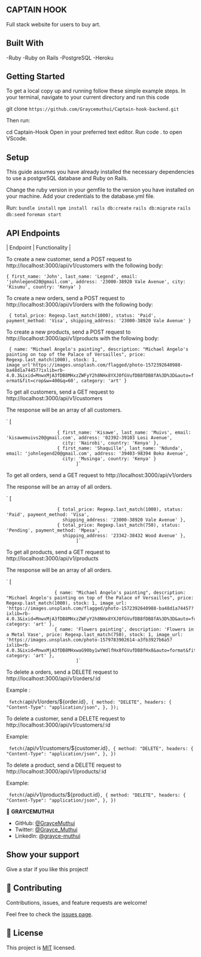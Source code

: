 ## CAPTAIN HOOK

Full stack website for users to buy art.

## Built With

-Ruby
-Ruby on Rails
-PostgreSQL
-Heroku

## Getting Started

To get a local copy up and running follow these simple example steps. In your terminal, navigate to your current directory and run this code

git clone `https://github.com/Graycemuthui/Captain-hook-backend.git`

Then run:

cd Captain-Hook
Open in your preferred text editor. Run code . to open VScode.

## Setup

This guide assumes you have already installed the necessary dependencies to use a postgreSQL database and Ruby on Rails.

Change the ruby version in your gemfile to the version you have installed on your machine.
Add your credentials to the database.yml file.

Run:
`bundle install`
`npm install `
`rails db:create`
`rails db:migrate`
`rails db:seed`
`foreman start`

## API Endpoints

| Endpoint | Functionality |

To create a new customer, send a POST request to http://localhost:3000/api/v1/customers with the following body:

`{ first_name: 'John', last_name: 'Legend', email: 'johnlegend20@gmail.com', address: '23000-38920 Vale Avenue', city: 'Kisumu', country: 'Kenya' }`

To create a new orders, send a POST request to http://localhost:3000/api/v1/orders with the following body:

` { total_price: Regexp.last_match(1000), status: 'Paid', payment_method: 'Visa', shipping_address: '23000-38920 Vale Avenue' }`

To create a new products, send a POST request to http://localhost:3000/api/v1/products with the following body:

` { name: "Michael Angelo's painting", description: "Michael Angelo's painting on top of the Palace of Versailles", price: Regexp.last_match(1000), stock: 1, image_url'https://images.unsplash.com/flagged/photo-1572392640988-ba48d1a74457?ixlib=rb-4.0.3&ixid=MnwxMjA3fDB8MHxzZWFyY2h8NHx8YXJ0fGVufDB8fDB8fA%3D%3D&auto=format&fit=crop&w=400&q=60', category: 'art' }`

To get all customers, send a GET request to http://localhost:3000/api/v1/customers

The response will be an array of all customers.

` [

                       { first_name: 'Kisawe', last_name: 'Muivs', email: 'kisawemuivs20@gmail.com', address: '02392-39103 Losi Avenue',
                         city: 'Nairobi', country: 'Kenya' },
                       { first_name: 'Shaquille', last_name: 'Ndunda', email: 'johnlegend20@gmail.com', address: '39403-98394 Boko Avenue',
                         city: 'Musinga', country: 'Kenya' }
                              ]`

To get all orders, send a GET request to http://localhost:3000/api/v1/orders

The response will be an array of all orders.

` [

                       { total_price: Regexp.last_match(1000), status: 'Paid', payment_method: 'Visa',
                         shipping_address: '23000-38920 Vale Avenue' },
                       { total_price: Regexp.last_match(750), status: 'Pending', payment_method: 'Mpesa',
                         shipping_address: '23342-38432 Wood Avenue' },
                              ]`

To get all products, send a GET request to http://localhost:3000/api/v1/products

The response will be an array of all orders.

` [

                      { name: "Michael Angelo's painting", description: "Michael Angelo's painting on top of the Palace of Versailles", price: Regexp.last_match(1000), stock: 1, image_url: 'https://images.unsplash.com/flagged/photo-1572392640988-ba48d1a74457?ixlib=rb-4.0.3&ixid=MnwxMjA3fDB8MHxzZWFyY2h8NHx8YXJ0fGVufDB8fDB8fA%3D%3D&auto=format&fit=crop&w=400&q=60', category: 'art' },
                      { name: 'Flowers painting', description: 'Flowers in a Metal Vase', price: Regexp.last_match(750), stock: 1, image_url: 'https://images.unsplash.com/photo-1579783902614-a3fb3927b6a5?ixlib=rb-4.0.3&ixid=MnwxMjA3fDB8MHxwaG90by1wYWdlfHx8fGVufDB8fHx8&auto=format&fit=crop&w=445&q=80', category: 'art' },
                              ]`

To delete a orders, send a DELETE request to http://localhost:3000/api/v1/orders/:id

Example :

` fetch(`api/v1/orders/${order.id}`, { method: "DELETE", headers: { "Content-Type": "application/json", }, });`

To delete a customer, send a DELETE request to http://localhost:3000/api/v1/customers/:id

Example:

` fetch(`/api/v1/customers/${customer.id}`, { method: "DELETE", headers: { "Content-Type": "application/json", }, })`

To delete a product, send a DELETE request to http://localhost:3000/api/v1/products/:id

Example:

` fetch(`/api/v1/products/${product.id}`, { method: "DELETE", headers: { "Content-Type": "application/json", }, })`

👤 **GRAYCEMUTHUI**

- GitHub: [@GrayceMuthui](https://github.com/Graycemuthui3)
- Twitter: [@Grayce_Muthui](https://twitter.com/Grayce_Muthui)
- LinkedIn: [@grayce-muthui](https://www.linkedin.com/in/grayce-muthui)

## Show your support

Give a star if you like this project!

## 🤝 Contributing

Contributions, issues, and feature requests are welcome!

Feel free to check the [issues page](https://github.com/Graycemuthui/Captain-hook-backend/issues).

## 📝 License

This project is [MIT](LICENSE) licensed.
